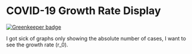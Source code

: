# COVID-19 Growth Rate Display

[![Greenkeeper badge](https://badges.greenkeeper.io/hughrawlinson/covid-19-growth-rate-display.svg)](https://greenkeeper.io/)

I got sick of graphs only showing the absolute number of cases, I want to see the growth rate (r_0).
